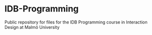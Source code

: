 # IDB-Programming
Public repository for files for the IDB Programming course in Interaction Design at Malmö University
